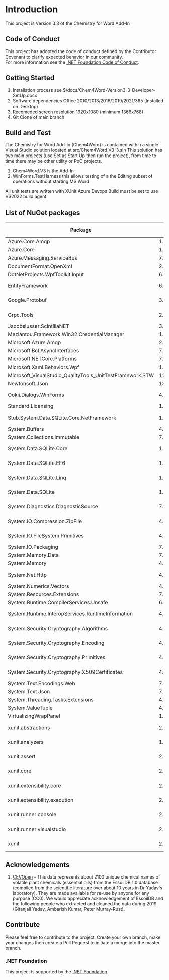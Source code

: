 # Introduction 
This project is Version 3.3 of the Chemistry for Word Add-In

## Code of Conduct
This project has adopted the code of conduct defined by the Contributor Covenant to clarify expected behavior in our community.<br>
For more information see the [.NET Foundation Code of Conduct](https://dotnetfoundation.org/code-of-conduct). 

## Getting Started
1.	Installation process see $/docs/Chem4Word-Version3-3-Developer-SetUp.docx
2.	Software dependencies Office 2010/2013/2016/2019/2021/365 (Installed on Desktop)
3.	Recomeded screen resolution 1920x1080 (minimum 1366x768)
4.	Git Clone of main branch

## Build and Test
The Chemistry for Word Add-in (Chem4Word) is contained within a single Visual Studio solution located at src/Chem4Word.V3-3.sln
This solution has two main projects (use Set as Start Up then run the project), from time to time there may be other utility or PoC projects.
1. Chem4Word.V3 is the Add-In
2. WinForms.TestHarness this allows testing of a the Editing subset of operations without starting MS Word

All unit tests are written with XUnit
Azure Devops Build must be set to use VS2022 build agent

## List of NuGet packages
| Package | Version | License | Reference Count |
|--|--|--|--|
|Azure.Core.Amqp|1.3.0|MIT|2|
|Azure.Core|1.34.0|MIT|2|
|Azure.Messaging.ServiceBus|7.16.1|MIT|2|
|DocumentFormat.OpenXml|2.20.0|MIT|2|
|DotNetProjects.WpfToolkit.Input|6.1.94|MS-PL|1|
|EntityFramework|6.4.4|Apache-2.0|3|
|Google.Protobuf|3.24.1|BSD-3-Clause|1|
|Grpc.Tools|2.57.0|Apache-2.0|1|
|Jacobslusser.ScintillaNET|3.6.3|MIT|1|
|Meziantou.Framework.Win32.CredentialManager|1.4.2|MIT|1|
|Microsoft.Azure.Amqp|2.6.3|MIT|2|
|Microsoft.Bcl.AsyncInterfaces|7.0.0|MIT|2|
|Microsoft.NETCore.Platforms|7.0.4|MIT|2|
|Microsoft.Xaml.Behaviors.Wpf|1.1.39|MIT|1|
|Microsoft_VisualStudio_QualityTools_UnitTestFramework.STW|12.0.21005.1|Microsoft|1|
|Newtonsoft.Json|13.0.3|MIT|17|
|Ookii.Dialogs.WinForms|4.0.0|BSD-3-Clause|2|
|Standard.Licensing|1.1.5||1|
|Stub.System.Data.SQLite.Core.NetFramework|1.0.118.0|Public Domain|3|
|System.Buffers|4.5.1|MIT|6|
|System.Collections.Immutable|7.0.0|MIT|1|
|System.Data.SQLite.Core|1.0.118.0|Public Domain|3|
|System.Data.SQLite.EF6|1.0.118.0|Public Domain|3|
|System.Data.SQLite.Linq|1.0.118.0|Public Domain|3|
|System.Data.SQLite|1.0.118.0|Public Domain|3|
|System.Diagnostics.DiagnosticSource|7.0.2|Public Domain|2|
|System.IO.Compression.ZipFile|4.3.0|MS-.NET-Library|3|
|System.IO.FileSystem.Primitives|4.3.0|MS-.NET-Library|2|
|System.IO.Packaging|7.0.0|MIT|2|
|System.Memory.Data|7.0.0|MIT|2|
|System.Memory|4.5.5|MIT|6|
|System.Net.Http|4.3.4|MS-.NET-Library|9|
|System.Numerics.Vectors|4.5.0|MIT|6|
|System.Resources.Extensions|7.0.0|MIT|2|
|System.Runtime.CompilerServices.Unsafe|6.0.0|MIT|6|
|System.Runtime.InteropServices.RuntimeInformation|4.3.0|MS-.NET-Library|2|
|System.Security.Cryptography.Algorithms|4.3.1|MS-.NET-Library|9|
|System.Security.Cryptography.Encoding|4.3.0|MS-.NET-Library|9|
|System.Security.Cryptography.Primitives|4.3.0|MS-.NET-Library|9|
|System.Security.Cryptography.X509Certificates|4.3.2|MS-.NET-Library|9|
|System.Text.Encodings.Web|7.0.0|MIT|2|
|System.Text.Json|7.0.3|MIT|2|
|System.Threading.Tasks.Extensions|4.5.4|MIT|2|
|System.ValueTuple|4.5.0|MIT|5|
|VirtualizingWrapPanel|1.5.7|MIT|1|
|xunit.abstractions|2.0.3|Apache-2.0|1|
|xunit.analyzers|1.2.0|Apache-2.0|1|
|xunit.assert|2.5.0|Apache-2.0|1|
|xunit.core|2.5.0|Apache-2.0|1|
|xunit.extensibility.core|2.5.0|Apache-2.0|1|
|xunit.extensibility.execution|2.5.0|Apache-2.0|1|
|xunit.runner.console|2.5.0|Apache-2.0|1|
|xunit.runner.visualstudio|2.5.0|Apache-2.0|1|
|xunit|2.5.0|Apache-2.0|1|
## Acknowledgements
1. [CEVOpen](https://github.com/petermr/CEVOpen) - This data represents about 2100 unique chemical names of volatile plant chemicals (essential oils) from the EssoilDB 1.0 database (compiled from the scientific literature over about 10 years in Dr Yadav's laboratory). They are made available for re-use by anyone for any purpose (CC0). We would appreciate acknowledgement of EssoilDB and the following people who extracted and cleaned the data during 2019. (Gitanjali Yadav, Ambarish Kumar, Peter Murray-Rust).

## Contribute
Please feel free to contribute to the project.
Create your own branch, make your changes then create a Pull Request to initiate a merge into the master branch.

### .NET Foundation
This project is supported by the [.NET Foundation](https://dotnetfoundation.org).
